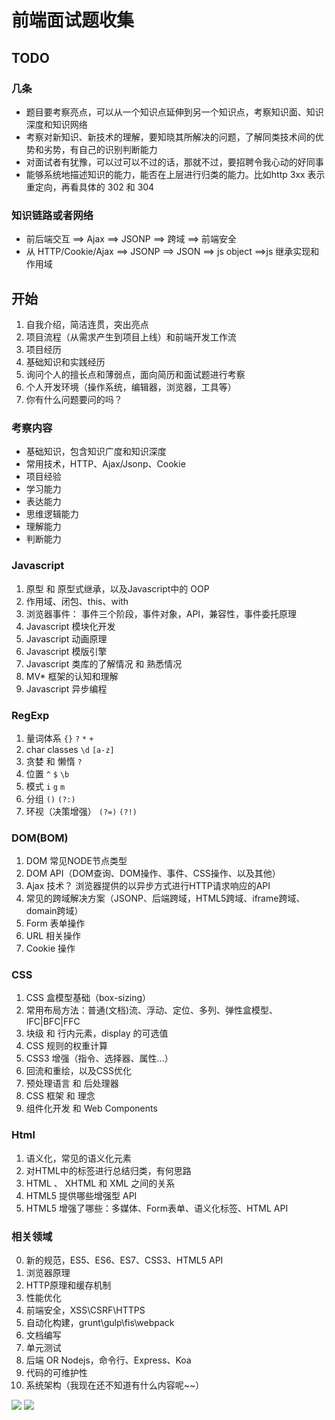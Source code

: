 # 前端面试题收集

## TODO

### 几条

- 题目要考察亮点，可以从一个知识点延伸到另一个知识点，考察知识面、知识深度和知识网络
- 考察对新知识、新技术的理解，要知晓其所解决的问题，了解同类技术间的优势和劣势，有自己的识别判断能力
- 对面试者有犹豫，可以过可以不过的话，那就不过，要招聘令我心动的好同事
- 能够系统地描述知识的能力，能否在上层进行归类的能力。比如http 3xx 表示重定向，再看具体的 302 和 304

### 知识链路或者网络

- 前后端交互 ==> Ajax ==> JSONP ==> 跨域 ==> 前端安全
- 从 HTTP/Cookie/Ajax ==> JSONP ==> JSON ==> js object ==>js 继承实现和作用域


## 开始 

1. 自我介绍，简洁连贯，突出亮点
2. 项目流程（从需求产生到项目上线）和前端开发工作流
3. 项目经历
0. 基础知识和实践经历
6. 询问个人的擅长点和薄弱点，面向简历和面试题进行考察
4. 个人开发环境（操作系统，编辑器，浏览器，工具等）
0. 你有什么问题要问的吗？


### 考察内容

- 基础知识，包含知识广度和知识深度
- 常用技术，HTTP、Ajax/Jsonp、Cookie
- 项目经验
- 学习能力
- 表达能力
- 思维逻辑能力
- 理解能力
- 判断能力

### Javascript

 1. 原型 和 原型式继承，以及Javascript中的 OOP
 2. 作用域、闭包、this、with
 3. 浏览器事件： 事件三个阶段，事件对象，API，兼容性，事件委托原理
 4. Javascript 模块化开发
 5. Javascript 动画原理
 6. Javascript 模版引擎
 6. Javascript 类库的了解情况 和 熟悉情况
 7. MV* 框架的认知和理解
 8. Javascript 异步编程

### RegExp

 1. 量词体系 `{}` `?` `*` `+`
 2. char classes `\d` `[a-z]` 
 3. 贪婪 和 懒惰 `?`
 4. 位置 `^` `$` `\b`
 5. 模式 `i` `g` `m`
 6. 分组 `()` `(?:)`
 7. 环视（决策增强） `(?=)` `(?!)`

### DOM(BOM)

 1. DOM 常见NODE节点类型
 2. DOM API（DOM查询、DOM操作、事件、CSS操作、以及其他）
 3. Ajax 技术？ 浏览器提供的以异步方式进行HTTP请求响应的API
 4. 常见的跨域解决方案（JSONP、后端跨域，HTML5跨域、iframe跨域、domain跨域）
 5. Form 表单操作
 6. URL 相关操作
 7. Cookie 操作

### CSS

 1. CSS 盒模型基础（box-sizing）
 2. 常用布局方法：普通(文档)流、浮动、定位、多列、弹性盒模型、IFC|BFC|FFC
 3. 块级 和 行内元素，display 的可选值
 4. CSS 规则的权重计算
 5. CSS3 增强（指令、选择器、属性...） 
 6. 回流和重绘，以及CSS优化
 7. 预处理语言 和 后处理器
 8. CSS 框架 和 理念
 9. 组件化开发 和 Web Components

### Html

 1. 语义化，常见的语义化元素
 2. 对HTML中的标签进行总结归类，有何思路
 3. HTML 、 XHTML 和 XML 之间的关系
 4. HTML5 提供哪些增强型 API
 5. HTML5 增强了哪些：多媒体、Form表单、语义化标签、HTML API

### 相关领域

 0. 新的规范，ES5、ES6、ES7、CSS3、HTML5 API
 1. 浏览器原理
 2. HTTP原理和缓存机制
 3. 性能优化
 4. 前端安全，XSS\CSRF\HTTPS
 4. 自动化构建，grunt\gulp\fis\webpack
 5. 文档编写
 6. 单元测试
 7. 后端 OR Nodejs，命令行、Express、Koa
 8. 代码的可维护性
 9. 系统架构（我现在还不知道有什么内容呢~~）


![](http://wd.geilicdn.com/b7982630030332673deb6ae8644a9b44.png)
![](http://wd.geilicdn.com/d04d19ba0cd127203d173bfb41573320.png)

